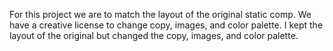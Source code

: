 For this project we are to match the layout of the original static comp.  We have a creative license to change
copy, images, and color palette.  I kept the layout of the original but changed the copy, images, and color palette.
